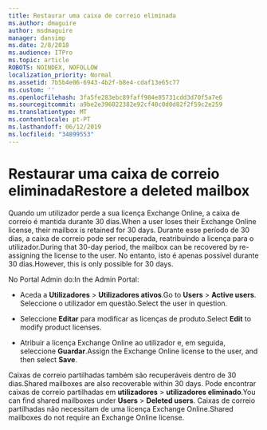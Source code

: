```yaml
---
title: Restaurar uma caixa de correio eliminada
ms.author: dmaguire
author: msdmaguire
manager: dansimp
ms.date: 2/8/2018
ms.audience: ITPro
ms.topic: article
ROBOTS: NOINDEX, NOFOLLOW
localization_priority: Normal
ms.assetid: 7b5b4e06-6943-4b2f-b8e4-cdaf13e65c77
ms.custom: ''
ms.openlocfilehash: 3fa5fe283ebc89faff984e85731cdd3d70f5a7e6
ms.sourcegitcommit: a9be2e396022382e92cf40c0d0d82f2f59c2e259
ms.translationtype: MT
ms.contentlocale: pt-PT
ms.lasthandoff: 06/12/2019
ms.locfileid: "34899553"
---
```

# <a name="restore-a-deleted-mailbox"></a><span data-ttu-id="1bc82-102">Restaurar uma caixa de correio eliminada</span><span class="sxs-lookup"><span data-stu-id="1bc82-102">Restore a deleted mailbox</span></span>

<span data-ttu-id="1bc82-103">Quando um utilizador perde a sua licença Exchange Online, a caixa de correio é mantida durante 30 dias.</span><span class="sxs-lookup"><span data-stu-id="1bc82-103">When a user loses their Exchange Online license, their mailbox is retained for 30 days.</span></span> <span data-ttu-id="1bc82-104">Durante esse período de 30 dias, a caixa de correio pode ser recuperada, reatribuindo a licença para o utilizador.</span><span class="sxs-lookup"><span data-stu-id="1bc82-104">During that 30-day period, the mailbox can be recovered by re-assigning the license to the user.</span></span> <span data-ttu-id="1bc82-105">No entanto, isto é apenas possível durante 30 dias.</span><span class="sxs-lookup"><span data-stu-id="1bc82-105">However, this is only possible for 30 days.</span></span>
  
<span data-ttu-id="1bc82-106">No Portal Admin do:</span><span class="sxs-lookup"><span data-stu-id="1bc82-106">In the Admin Portal:</span></span>
  
- <span data-ttu-id="1bc82-107">Aceda a **Utilizadores** \> **Utilizadores ativos**.</span><span class="sxs-lookup"><span data-stu-id="1bc82-107">Go to **Users** \> **Active users**.</span></span> <span data-ttu-id="1bc82-108">Seleccione o utilizador em questão.</span><span class="sxs-lookup"><span data-stu-id="1bc82-108">Select the user in question.</span></span>

- <span data-ttu-id="1bc82-109">Seleccione **Editar** para modificar as licenças de produto.</span><span class="sxs-lookup"><span data-stu-id="1bc82-109">Select **Edit** to modify product licenses.</span></span>

- <span data-ttu-id="1bc82-110">Atribuir a licença Exchange Online ao utilizador e, em seguida, seleccione **Guardar**.</span><span class="sxs-lookup"><span data-stu-id="1bc82-110">Assign the Exchange Online license to the user, and then select **Save**.</span></span>

<span data-ttu-id="1bc82-111">Caixas de correio partilhadas também são recuperáveis dentro de 30 dias.</span><span class="sxs-lookup"><span data-stu-id="1bc82-111">Shared mailboxes are also recoverable within 30 days.</span></span> <span data-ttu-id="1bc82-112">Pode encontrar caixas de correio partilhadas em **utilizadores** \> **utilizadores eliminado**.</span><span class="sxs-lookup"><span data-stu-id="1bc82-112">You can find shared mailboxes under **Users** \> **Deleted users**.</span></span> <span data-ttu-id="1bc82-113">Caixas de correio partilhadas não necessitam de uma licença Exchange Online.</span><span class="sxs-lookup"><span data-stu-id="1bc82-113">Shared mailboxes do not require an Exchange Online license.</span></span>
  